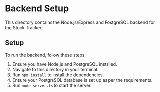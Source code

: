 
# Backend Setup

This directory contains the Node.js/Express and PostgreSQL backend for the Stock Tracker.

## Setup

To run the backend, follow these steps:

1. Ensure you have Node.js and PostgreSQL installed.
2. Navigate to this directory in your terminal.
3. Run `npm install` to install the dependencies.
4. Ensure your PostgreSQL database is set up as per the requirements.
5. Run `node server.ts` to start the server.
